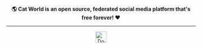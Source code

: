 <div align="center">

**🌎 **Cat World** is an open source, federated social media platform that's free forever! ❤**

---
<a href="https://hub.docker.com/"><img src="https://user-images.githubusercontent.com/20679825/230148221-f8e73a32-a49b-47c3-9029-9a15c3824f92.png" height="30" alt="Docker" /></a>
